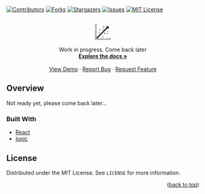 <div id="top"></div>

[![Contributors][contributors-shield]][contributors-url]
[![Forks][forks-shield]][forks-url]
[![Stargazers][stars-shield]][stars-url]
[![Issues][issues-shield]][issues-url]
[![MIT License][license-shield]][license-url]



<br />
<div align="center">
  <a href="https://github.com/ml-buddy/ml-plotter">
    <img src="./react-frontend/src/assets/logo.svg" alt="ML Plotter logo" height="40" />
  </a>
  <p align="center">
    Work in progress. Come back later
    <br />
    <a href="https://github.com/ml-buddy/ml-plotter"><strong>Explore the docs »</strong></a>
    <br />
    <br />
    <a href="https://github.com/ml-buddy/ml-plotter">View Demo</a>
    ·
    <a href="https://github.com/ml-buddy/ml-plotter/issues">Report Bug</a>
    ·
    <a href="https://github.com/ml-buddy/ml-plotter/issues">Request Feature</a>
  </p>
</div>


## Overview

Not ready yet, please come back later...


### Built With

- [React](https://reactjs.org/docs/getting-started.html)
- [Ionic](https://ionicframework.com/docs/react)


## License

Distributed under the MIT License. See `LICENSE` for more information.

<p align="right">(<a href="#top">back to top</a>)</p>

[contributors-shield]: https://img.shields.io/github/contributors/frame-of-reference/ghdb.svg?style=for-the-badge
[contributors-url]: https://github.com/ml-buddy/ml-plotter/graphs/contributors
[forks-shield]: https://img.shields.io/github/forks/frame-of-reference/ghdb.svg?style=for-the-badge
[forks-url]: https://github.com/ml-buddy/ml-plotter/network/members
[stars-shield]: https://img.shields.io/github/stars/frame-of-reference/ghdb.svg?style=for-the-badge
[stars-url]: https://github.com/ml-buddy/ml-plotter/stargazers
[issues-shield]: https://img.shields.io/github/issues/frame-of-reference/ghdb.svg?style=for-the-badge
[issues-url]: https://github.com/ml-buddy/ml-plotter/issues
[license-shield]: https://img.shields.io/github/license/frame-of-reference/ghdb.svg?style=for-the-badge
[license-url]: https://github.com/ml-buddy/ml-plotter/blob/master/LICENSE.txt
